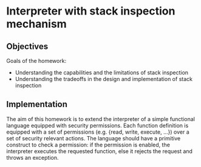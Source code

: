 # Interpreter with stack inspection mechanism

## Objectives
Goals of the homework:
* Understanding the capabilities and the limitations of stack inspection
* Understanding the tradeoffs in the design and implementation of stack inspection

## Implementation
The aim of this homework is to extend the interpreter of a simple functional language equipped with security permissions. 
Each function definition is equipped with a set of permissions (e.g. {read, write, execute, ...}) over a set of security relevant actions. 
The language should have a primitive construct to check a permission: if the permission is enabled, the interpreter executes the requested function, else it rejects the request and throws an exception.
